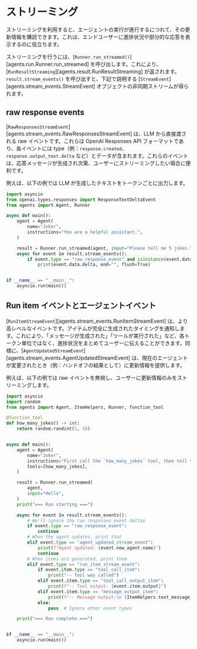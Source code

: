 # ストリーミング

ストリーミングを利用すると、エージェントの実行が進行するにつれて、その更新情報を購読できます。これは、エンドユーザーに進捗状況や部分的な応答を表示するのに役立ちます。

ストリーミングを行うには、[`Runner.run_streamed()`][agents.run.Runner.run_streamed] を呼び出します。これにより、[`RunResultStreaming`][agents.result.RunResultStreaming] が返されます。`result.stream_events()` を呼び出すと、下記で説明する [`StreamEvent`][agents.stream_events.StreamEvent] オブジェクトの非同期ストリームが得られます。

## raw response events

[`RawResponsesStreamEvent`][agents.stream_events.RawResponsesStreamEvent] は、LLM から直接渡される raw イベントです。これらは OpenAI Responses API フォーマットであり、各イベントには type（例：`response.created`、`response.output_text.delta` など）とデータが含まれます。これらのイベントは、応答メッセージが生成され次第、ユーザーにストリーミングしたい場合に便利です。

例えば、以下の例では LLM が生成したテキストをトークンごとに出力します。

```python
import asyncio
from openai.types.responses import ResponseTextDeltaEvent
from agents import Agent, Runner

async def main():
    agent = Agent(
        name="Joker",
        instructions="You are a helpful assistant.",
    )

    result = Runner.run_streamed(agent, input="Please tell me 5 jokes.")
    async for event in result.stream_events():
        if event.type == "raw_response_event" and isinstance(event.data, ResponseTextDeltaEvent):
            print(event.data.delta, end="", flush=True)


if __name__ == "__main__":
    asyncio.run(main())
```

## Run item イベントとエージェントイベント

[`RunItemStreamEvent`][agents.stream_events.RunItemStreamEvent] は、より高レベルなイベントです。アイテムが完全に生成されたタイミングを通知します。これにより、「メッセージが生成された」「ツールが実行された」など、各トークン単位ではなく、進捗状況をまとめてユーザーに伝えることができます。同様に、[`AgentUpdatedStreamEvent`][agents.stream_events.AgentUpdatedStreamEvent] は、現在のエージェントが変更されたとき（例：ハンドオフの結果として）に更新情報を提供します。

例えば、以下の例では raw イベントを無視し、ユーザーに更新情報のみをストリーミングします。

```python
import asyncio
import random
from agents import Agent, ItemHelpers, Runner, function_tool

@function_tool
def how_many_jokes() -> int:
    return random.randint(1, 10)


async def main():
    agent = Agent(
        name="Joker",
        instructions="First call the `how_many_jokes` tool, then tell that many jokes.",
        tools=[how_many_jokes],
    )

    result = Runner.run_streamed(
        agent,
        input="Hello",
    )
    print("=== Run starting ===")

    async for event in result.stream_events():
        # We'll ignore the raw responses event deltas
        if event.type == "raw_response_event":
            continue
        # When the agent updates, print that
        elif event.type == "agent_updated_stream_event":
            print(f"Agent updated: {event.new_agent.name}")
            continue
        # When items are generated, print them
        elif event.type == "run_item_stream_event":
            if event.item.type == "tool_call_item":
                print("-- Tool was called")
            elif event.item.type == "tool_call_output_item":
                print(f"-- Tool output: {event.item.output}")
            elif event.item.type == "message_output_item":
                print(f"-- Message output:\n {ItemHelpers.text_message_output(event.item)}")
            else:
                pass  # Ignore other event types

    print("=== Run complete ===")


if __name__ == "__main__":
    asyncio.run(main())
```